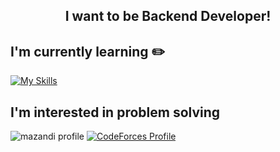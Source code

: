<h2 align="center"> I want to be Backend Developer!</h2>

<!--![david-parkk's github stats](https://github-readme-stats.vercel.app/api?username=david-parkk&show_icons=true)
[![Solved.ac Profile](http://mazassumnida.wtf/api/generate_badge?boj=ji0513ji)](https://solved.ac/ji0513ji)-->
## I'm currently learning ✏️
    
[![My Skills](https://skillicons.dev/icons?i=java,spring,hibernate,mysql,aws&theme=light)](https://skillicons.dev)
##

## I'm interested in problem solving
  
![mazandi profile](http://mazandi.herokuapp.com/api?handle=ji0513ji&theme=warm)
[![CodeForces Profile](https://cf.leed.at?id=bluesparrow)](https://codeforces.com/profile/bluesparrow)
<!--
**glowforever/glowforever** is a ✨ _special_ ✨ repository because its `README.md` (this file) appears on your GitHub profile.

Here are some ideas to get you started:

- 🔭 I’m currently working on ...
- 🌱 I’m currently learning ...
- 👯 I’m looking to collaborate on ...
- 🤔 I’m looking for help with ...
- 💬 Ask me about ...
- 📫 How to reach me: ...
- 😄 Pronouns: ...
- ⚡ Fun fact: ...
-->
